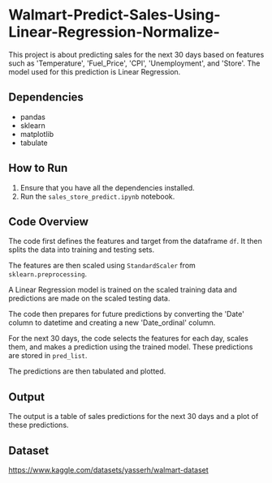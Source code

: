 # Walmart-Predict-Sales-Using-Linear-Regression-Normalize-

This project is about predicting sales for the next 30 days based on features such as 'Temperature', 'Fuel_Price', 'CPI', 'Unemployment', and 'Store'. The model used for this prediction is Linear Regression.

## Dependencies

- pandas
- sklearn
- matplotlib
- tabulate

## How to Run

1. Ensure that you have all the dependencies installed.
2. Run the `sales_store_predict.ipynb` notebook.

## Code Overview

The code first defines the features and target from the dataframe `df`. It then splits the data into training and testing sets.

The features are then scaled using `StandardScaler` from `sklearn.preprocessing`.

A Linear Regression model is trained on the scaled training data and predictions are made on the scaled testing data.

The code then prepares for future predictions by converting the 'Date' column to datetime and creating a new 'Date_ordinal' column.

For the next 30 days, the code selects the features for each day, scales them, and makes a prediction using the trained model. These predictions are stored in `pred_list`.

The predictions are then tabulated and plotted.

## Output

The output is a table of sales predictions for the next 30 days and a plot of these predictions.

## Dataset
https://www.kaggle.com/datasets/yasserh/walmart-dataset
